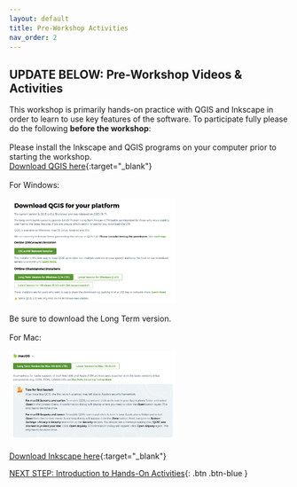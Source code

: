 ```yaml
---
layout: default
title: Pre-Workshop Activities
nav_order: 2
---
```

## UPDATE BELOW: Pre-Workshop Videos & Activities
This workshop is primarily hands-on practice with QGIS and Inkscape in order to learn to use key features of the software. To participate fully please do the following **before the workshop**:<br>
<br>Please install the Inkscape and QGIS programs on your computer prior to starting the workshop.
<br>[Download QGIS here](https://qgis.org/download/){:target="_blank"}<br>
<br> For Windows:<br>
<br><img src="images/q_install.png" style="width:300px;" alt="QGIS installer"><br> 
<br>Be sure to download the Long Term version.<br>
<br> For Mac:<br>
<br> <img src="images/q_install2.png" style = "width:300px;" alt="QGIS installer"><br> 
<br>[Download Inkscape here](https://inkscape.org/release/0.92.4/windows/64-bit/){:target="_blank"}<br> 

[NEXT STEP: Introduction to Hands-On Activities](activities-intro.html){: .btn .btn-blue }
